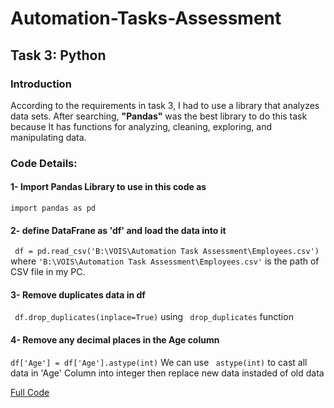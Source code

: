 # Automation-Tasks-Assessment
## Task 3: Python
### Introduction
According to the requirements in task 3, I had to use a library that analyzes data sets. After searching, **"Pandas"** was the best library to do this task because It has functions for analyzing, cleaning, exploring, and manipulating data.

### Code Details:
#### 1- Import Pandas Library to use in this code as 
``` import pandas as pd ```

#### 2- define DataFrane as 'df' and load the data into it
``` df = pd.read_csv('B:\VOIS\Automation Task Assessment\Employees.csv')```
where ``` 'B:\VOIS\Automation Task Assessment\Employees.csv' ``` is the path of CSV file in my PC.

#### 3- Remove duplicates data in df
```  df.drop_duplicates(inplace=True) ```
using ``` drop_duplicates``` function

#### 4- Remove any decimal places in the Age column
``` df['Age'] = df['Age'].astype(int) ```
We can use ``` astype(int)``` to cast all data in 'Age' Column into integer then replace new data instaded of old data 

[Full Code](https://github.com/ahmedamin999/Automation-Tasks-Assessment/blob/Task3/Task3_Python.py)
